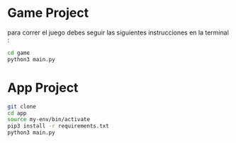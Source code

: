 # Game Project

para correr el juego debes seguir las siguientes instrucciones en la terminal :

```sh
cd game 
python3 main.py 
```

# App Project

```sh
git clone
cd app
source my-env/bin/activate
pip3 install -r requirements.txt
python3 main.py
```